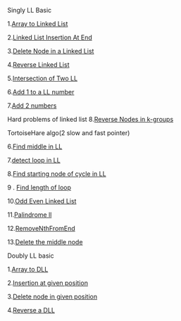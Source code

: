 Singly LL Basic

1.[Array to Linked List](https://www.geeksforgeeks.org/problems/introduction-to-linked-list/1?utm_source=youtube&utm_medium=collab_striver_ytdescription&utm_campaign=introduction-to-linked-list)

2.[Linked List Insertion At End](https://www.geeksforgeeks.org/problems/linked-list-insertion-1587115620/0?utm_source=youtube&utm_medium=collab_striver_ytdescription&utm_campaign=linked-list-insertion)

3.[Delete Node in a Linked List](https://leetcode.com/problems/delete-node-in-a-linked-list/description/)

4.[Reverse Linked List](https://leetcode.com/problems/reverse-linked-list/)

5.[Intersection of Two LL](https://leetcode.com/problems/intersection-of-two-linked-lists/description/)

6.[Add 1 to a LL number](https://www.geeksforgeeks.org/problems/add-1-to-a-number-represented-as-linked-list/1?utm_source=youtube&utm_medium=collab_striver_ytdescription&utm_campaign=add-1-to-a-number-represented-as-linked-list)

7.[Add 2 numbers](https://leetcode.com/problems/add-two-numbers/description/)

Hard problems of linked list 
8.[Reverse Nodes in k-groups](https://leetcode.com/problems/reverse-nodes-in-k-group/)

TortoiseHare algo(2 slow and fast pointer)

6.[Find middle in LL](https://leetcode.com/problems/middle-of-the-linked-list/)

7.[detect loop in LL](https://leetcode.com/problems/linked-list-cycle/)

8.[Find starting node of cycle in LL](https://leetcode.com/problems/linked-list-cycle-ii/description/)

9 . [Find length of loop](https://www.geeksforgeeks.org/problems/find-length-of-loop/1?utm_source=youtube&utm_medium=collab_striver_ytdescription&utm_campaign=find-length-of-loop)

10.[Odd Even Linked List](https://leetcode.com/problems/odd-even-linked-list/description/)

11.[Palindrome ll](https://leetcode.com/problems/palindrome-linked-list/description/)

12.[RemoveNthFromEnd](https://leetcode.com/problems/remove-nth-node-from-end-of-list/submissions/1557972587/)

13.[Delete the middle node](https://leetcode.com/problems/delete-the-middle-node-of-a-linked-list/)

Doubly LL basic

1.[Array to DLL](https://www.geeksforgeeks.org/problems/introduction-to-doubly-linked-list/1?utm_source=youtube&utm_medium=collab_striver_ytdescription&utm_campaign=introduction-to-doubly-linked-list)

2.[Insertion at given position](https://www.geeksforgeeks.org/problems/insert-a-node-in-doubly-linked-list/1?utm_source=youtube&utm_medium=collab_striver_ytdescription&utm_campaign=insert-a-node-in-doubly-linked-list)

3.[Delete node in given position](https://www.geeksforgeeks.org/problems/delete-node-in-doubly-linked-list/1?utm_source=youtube&utm_medium=collab_striver_ytdescription&utm_campaign=delete-node-in-doubly-linked-list)

4.[Reverse a DLL](https://www.geeksforgeeks.org/problems/reverse-a-doubly-linked-list/1?utm_source=youtube&utm_medium=collab_striver_ytdescription&utm_campaign=reverse-a-doubly-linked-list)

